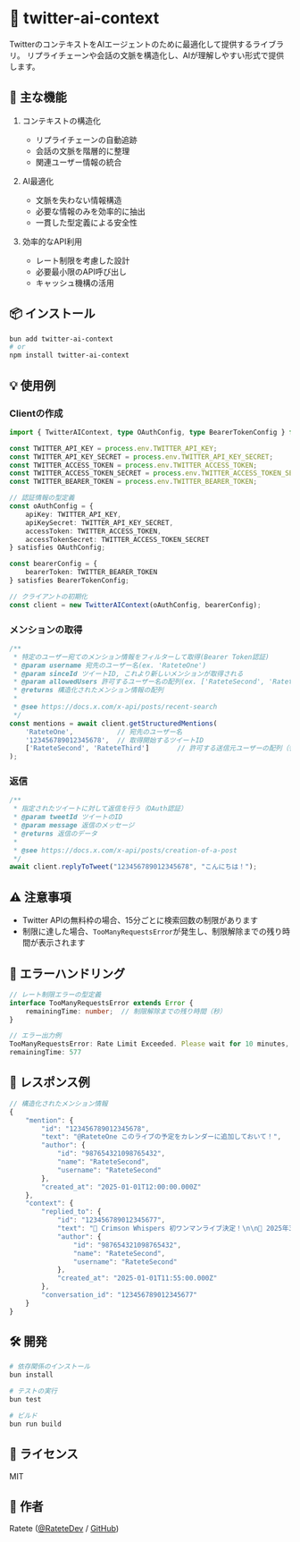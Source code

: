 # 🤖 twitter-ai-context

TwitterのコンテキストをAIエージェントのために最適化して提供するライブラリ。
リプライチェーンや会話の文脈を構造化し、AIが理解しやすい形式で提供します。

## 🎯 主な機能

1. コンテキストの構造化
   - リプライチェーンの自動追跡
   - 会話の文脈を階層的に整理
   - 関連ユーザー情報の統合

2. AI最適化
   - 文脈を失わない情報構造
   - 必要な情報のみを効率的に抽出
   - 一貫した型定義による安全性

3. 効率的なAPI利用
   - レート制限を考慮した設計
   - 必要最小限のAPI呼び出し
   - キャッシュ機構の活用

## 📦 インストール

```bash
bun add twitter-ai-context
# or
npm install twitter-ai-context
```

## 💡 使用例

### Clientの作成
```typescript
import { TwitterAIContext, type OAuthConfig, type BearerTokenConfig } from 'twitter-ai-context';

const TWITTER_API_KEY = process.env.TWITTER_API_KEY;
const TWITTER_API_KEY_SECRET = process.env.TWITTER_API_KEY_SECRET;
const TWITTER_ACCESS_TOKEN = process.env.TWITTER_ACCESS_TOKEN;
const TWITTER_ACCESS_TOKEN_SECRET = process.env.TWITTER_ACCESS_TOKEN_SECRET;
const TWITTER_BEARER_TOKEN = process.env.TWITTER_BEARER_TOKEN;

// 認証情報の型定義
const oAuthConfig = {
    apiKey: TWITTER_API_KEY,
    apiKeySecret: TWITTER_API_KEY_SECRET,
    accessToken: TWITTER_ACCESS_TOKEN,
    accessTokenSecret: TWITTER_ACCESS_TOKEN_SECRET
} satisfies OAuthConfig;

const bearerConfig = {
    bearerToken: TWITTER_BEARER_TOKEN
} satisfies BearerTokenConfig;

// クライアントの初期化
const client = new TwitterAIContext(oAuthConfig, bearerConfig);
```

### メンションの取得
```typescript
/**
 * 特定のユーザー宛てのメンション情報をフィルターして取得(Bearer Token認証)
 * @param username 宛先のユーザー名(ex. 'RateteOne')
 * @param sinceId ツイートID, これより新しいメンションが取得される
 * @param allowedUsers 許可するユーザー名の配列(ex. ['RateteSecond', 'RateteThird'])
 * @returns 構造化されたメンション情報の配列
 *
 * @see https://docs.x.com/x-api/posts/recent-search
 */
const mentions = await client.getStructuredMentions(
    'RateteOne',           // 宛先のユーザー名
    '123456789012345678',  // 取得開始するツイートID
    ['RateteSecond', 'RateteThird']       // 許可する送信元ユーザーの配列（省略可能）
);
```

### 返信
```typescript
/**
 * 指定されたツイートに対して返信を行う（OAuth認証）
 * @param tweetId ツイートのID
 * @param message 返信のメッセージ
 * @returns 返信のデータ
 *
 * @see https://docs.x.com/x-api/posts/creation-of-a-post
 */
await client.replyToTweet("123456789012345678", "こんにちは！");
```

## ⚠️ 注意事項

- Twitter APIの無料枠の場合、15分ごとに検索回数の制限があります
- 制限に達した場合、`TooManyRequestsError`が発生し、制限解除までの残り時間が表示されます

## 🚨 エラーハンドリング

```typescript
// レート制限エラーの型定義
interface TooManyRequestsError extends Error {
    remainingTime: number;  // 制限解除までの残り時間（秒）
}

// エラー出力例
TooManyRequestsError: Rate Limit Exceeded. Please wait for 10 minutes, 37 seconds.
remainingTime: 577
```

## 📝 レスポンス例

```typescript
// 構造化されたメンション情報
{
    "mention": {
        "id": "123456789012345678",
        "text": "@RateteOne このライブの予定をカレンダーに追加しておいて！",
        "author": {
            "id": "987654321098765432",
            "name": "RateteSecond",
            "username": "RateteSecond"
        },
        "created_at": "2025-01-01T12:00:00.000Z"
    },
    "context": {
        "replied_to": {
            "id": "123456789012345677",
            "text": "🎸 Crimson Whispers 初ワンマンライブ決定！\n\n📅 2025年3月15日(土)\n🕒 開場18:00 / 開演18:30\n🏟️ Starlight Hall\n\n🎟️ チケット情報\n前売り：¥4,500\n当日：¥5,000\n\n✨ 特典：限定ポスター付き\n\n予約開始：2025年1月15日10:00〜\n#CrystalEchoes #ライブ告知",
            "author": {
                "id": "987654321098765432",
                "name": "RateteSecond",
                "username": "RateteSecond"
            },
            "created_at": "2025-01-01T11:55:00.000Z"
        },
        "conversation_id": "123456789012345677"
    }
}
```

## 🛠️ 開発

```bash
# 依存関係のインストール
bun install

# テストの実行
bun test

# ビルド
bun run build
```

## 📄 ライセンス

MIT

## 👤 作者

Ratete ([@RateteDev](https://twitter.com/RateteDev) / [GitHub](https://github.com/RateteDev))
